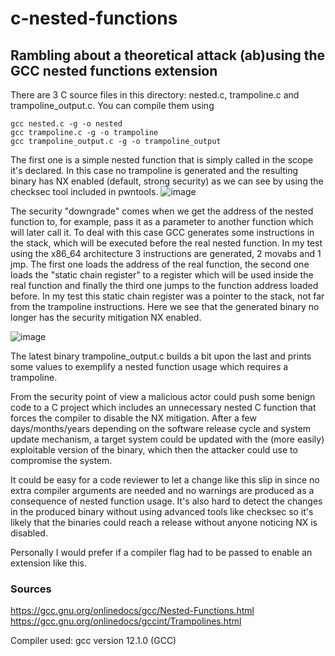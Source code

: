 # c-nested-functions
## Rambling about a theoretical attack (ab)using the GCC nested functions extension

There are 3 C source files in this directory: nested.c, trampoline.c and trampoline_output.c. 
You can compile them using 
```
gcc nested.c -g -o nested
gcc trampoline.c -g -o trampoline
gcc trampoline_output.c -g -o trampoline_output
```

The first one is a simple nested function that is simply called in the scope it's declared.
In this case no trampoline is generated and the resulting binary has NX enabled (default, strong security) as we can see by using the checksec tool included in pwntools.
![image](https://user-images.githubusercontent.com/7304787/179398439-847e0a99-cab4-4e96-ab47-d55a2d89e6c1.png)

The security "downgrade" comes when we get the address of the nested function to, for example, pass it as a parameter to another function which will later call it.
To deal with this case GCC generates some instructions in the stack, which will be executed before the real nested function.
In my test using the x86_64 architecture 3 instructions are generated, 2 movabs and 1 jmp. The first one loads the address of the real function, the second one loads the "static chain register" to a register which will be used inside the real function and finally the third one jumps to the function address loaded before. In my test this static chain register was a pointer to the stack, not far from the trampoline instructions.
Here we see that the generated binary no longer has the security mitigation NX enabled.

![image](https://user-images.githubusercontent.com/7304787/179398508-ab7875e0-d6d3-4219-a09d-91c7f3c3f499.png)

The latest binary trampoline_output.c builds a bit upon the last and prints some values to exemplify a nested function usage which requires a trampoline.

From the security point of view a malicious actor could push some benign code to a C project which includes an unnecessary nested C function that forces the compiler to disable the NX mitigation. After a few days/months/years depending on the software release cycle and system update mechanism, a target system could be updated with the (more easily) exploitable version of the binary, which then the attacker could use to compromise the system.

It could be easy for a code reviewer to let a change like this slip in since no extra compiler arguments are needed and no warnings are produced as a consequence of nested function usage. It's also hard to detect the changes in the produced binary without using advanced tools like checksec so it's likely that the binaries could reach a release without anyone noticing NX is disabled.

Personally I would prefer if a compiler flag had to be passed to enable an extension like this. 

### Sources<br>
https://gcc.gnu.org/onlinedocs/gcc/Nested-Functions.html<br>
https://gcc.gnu.org/onlinedocs/gccint/Trampolines.html

Compiler used: gcc version 12.1.0 (GCC)

